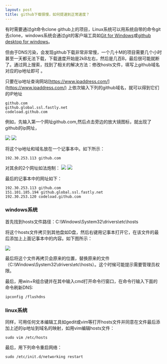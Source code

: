 ```yaml
---
layout: post
title: github下载很慢，如何提速到正常速度？
---
```


 有时需要通过git命令clone github上的项目，Linux系统可以用系统自带的命令git去clone，windows系统会通过git的客户端工具如[Git for Windows](https://git-scm.com/download/win)或[github desktop for windows](https://desktop.github.com/)。
 
 但由于DNS污染，会发现github下载非常非常慢，一个几十M的项目需要几个小时甚至一天都无法下载，下载速度开始是2kB左右，然后是几百B，最后很可能就断了。通过网上搜索，找到了相关的解决方法：修改hosts文件，填写上github域名对应的ip地址即可 。
 
 只要在ip地址查询网站[https://www.ipaddress.com/](https://www.ipaddress.com/) 上依次输入下列的github域名，就可以得到它们的IP地址
```
github.com
github.global.ssl.fastly.net
codeload.github.com
```
例如，先输入第一个网址github.com,然后点击旁边的放大镜图标，就出现了github的ip网址，

![](http://a.hwdong.com/images/other_imgs/github1.png)
![](http://a.hwdong.com/images/other_imgs/github2.png)

将这个ip地址和域名放在一个记事本中。如下所示：
```
192.30.253.113 github.com
```
对其余的2个网址如法炮制：
![](http://a.hwdong.com/images/other_imgs/github3.png)
![](http://a.hwdong.com/images/other_imgs/github4.png)

最后的记事本中的网址如下：
```
192.30.253.113 github.com
151.101.185.194 github.global.ssl.fastly.net
192.30.253.120 codeload.github.com
```

### windows系统

首先找到hosts文件路径：C:\Windows\System32\drivers\etc\hosts 

将这个hosts文件拷贝到其他盘如D盘，然后右键用记事本打开它，在该文件的最后添加上上面记事本中的内容。如下图所示：

![](http://a.hwdong.com/images/other_imgs/github5.png)

最后将这个文件再拷贝会原来的位置，替换原来的文件（C:\Windows\System32\drivers\etc\hosts）。这个时候可能提示需要管理员权限。


最后，用win+R组合键并在其中输入cmd打开命令行窗口，在命令行输入下面的命令刷新DNS:
```
ipconfig /flushdns
```

### linux系统
 
   同样，可用任何文本编辑工具如gedit或vim等打开hosts文件并同意在文件最后添加上述的ip地址到域名的映射，如用vim编辑hosts文件：
   ```
   sudo vim /etc/hosts
   ```
   
   最后，用下列命令重启网络：
   ```
   sudo /etc/init.d/networking restart
   ```
